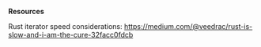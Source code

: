 **Resources**

Rust iterator speed considerations: https://medium.com/@veedrac/rust-is-slow-and-i-am-the-cure-32facc0fdcb
